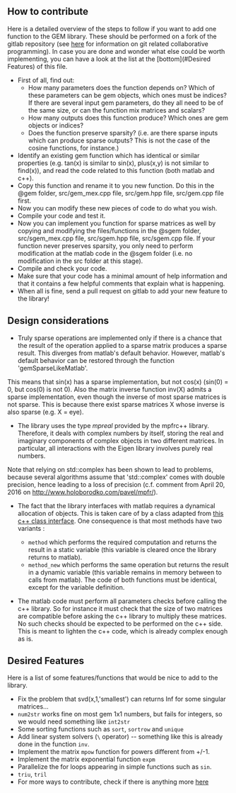 How to contribute
-----------------

Here is a detailed overview of the steps to follow if you want to add one function to the GEM library. These should be performed on a fork of the gitlab repository (see [here](https://docs.gitlab.com/ce/workflow/forking_workflow.html) for information on git related collaborative programming). In case you are done and wonder what else could be worth implementing, you can have a look at the list at the [bottom](#Desired Features) of this file.

 - First of all, find out:
    - How many parameters does the function depends on? Which of these parameters can be gem objects, which ones must be indices? If there are several input gem parameters, do they all need to be of the same size, or can the function mix matrices and scalars?
    - How many outputs does this function produce? Which ones are gem objects or indices?
    - Does the function preserve sparsity? (i.e. are there sparse inputs which can produce sparse outputs? This is not the case of the cosine functions, for instance.)
 - Identify an existing gem function which has identical or similar properties (e.g. tan(x) is similar to sin(x), plus(x,y) is not similar to find(x)), and read the code related to this function (both matlab and c++).
 - Copy this function and rename it to you new function. Do this in the @gem folder, src/gem_mex.cpp file, src/gem.hpp file, src/gem.cpp file first.
 - Now you can modify these new pieces of code to do what you wish.
 - Compile your code and test it.
 - Now you can implement you function for sparse matrices as well by copying and modifying the files/functions in the @sgem folder, src/sgem_mex.cpp file, src/sgem.hpp file, src/sgem.cpp file. If your function never preserves sparsity, you only need to perform modification at the matlab code in the @sgem folder (i.e. no modification in the src folder at this stage).
 - Compile and check your code.
 - Make sure that your code has a minimal amount of help information and that it contains a few helpful comments that explain what is happening.
 - When all is fine, send a pull request on gitlab to add your new feature to the library!


Design considerations
---------------------

- Truly sparse operations are implemented only if there is a chance that the result of the operation applied to a sparse matrix produces a sparse result. This diverges from matlab's default behavior. However, matlab's default behavior can be restored through the function 'gemSparseLikeMatlab'.

This means that sin(x) has a sparse implementation, but not cos(x) (sin(0) = 0, but cos(0) is not 0). Also the matrix inverse function inv(X) admits a sparse implementation, even though the inverse of most sparse matrices is not sparse. This is because there exist sparse matrices X whose inverse is also sparse (e.g. X = eye).

- The library uses the type *mpreal* provided by the mpfrc++ library. Therefore, it deals with complex numbers by itself, storing the real and imaginary components of complex objects in two different matrices. In particular, all interactions with the Eigen library involves purely real numbers.

Note that relying on std::complex has been shown to lead to problems, because several algorithms assume that 'std::complex' comes with double precision, hence leading to a loss of precision (c.f. comment from April 20, 2016 on http://www.holoborodko.com/pavel/mpfr/).

- The fact that the library interfaces with matlab requires a dynamical allocation of objects. This is taken care of by a class adapted from [this c++ class interface](https://fr.mathworks.com/matlabcentral/fileexchange/38964-example-matlab-class-wrapper-for-a-c++-class). One consequence is that most methods have two variants :
  - `method` which performs the required computation and returns the result in a static variable (this variable is cleared once the library returns to matlab).
  - `method_new` which performs the same operation but returns the result in a dynamic variable (this variable remains in memory between to calls from matlab).
The code of both functions must be identical, except for the variable definition.

- The matlab code must perform all parameters checks before calling the c++ library. So for instance it must check that the size of two matrices are compatible before asking the c++ library to multiply these matrices. No such checks should be expected to be performed on the c++ side. This is meant to lighten the c++ code, which is already complex enough as is.


Desired Features
----------------

Here is a list of some features/functions that would be nice to add to the library.

 - Fix the problem that svd(x,1,'smallest') can returns Inf for some singular matrices...
 - `num2str` works fine on most gem 1x1 numbers, but fails for integers, so we would need something like `int2str`
 - Some sorting functions such as `sort`, `sortrow` and `unique`
 - Add linear system solvers (`\` operator) -- something like this is already done in the function `inv`.
 - Implement the matrix `mpow` function for powers different from +/-1.
 - Implement the matrix exponential function `expm`
 - Parallelize the for loops appearing in simple functions such as `sin`.
 - `triu`, `tril`
 - For more ways to contribute, check if there is anything more [here](http://gitlab.com/jdbancal/gem/issues)



